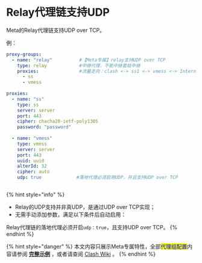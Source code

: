 # Relay代理链支持UDP

Meta的Relay代理链支持UDP over TCP。

例：

```yaml
proxy-groups:
  - name: "relay"          #【Meta专属】relay支持UDP over TCP
    type: relay            #中继代理，不能中继套娃中继
    proxies:               #流量走向：clash <-> ss1 <-> vmess <-> Internet
      - ss
      - vmess
      
proxies:
  - name: "ss"
    type: ss
    server: server
    port: 443
    cipher: chacha20-ietf-poly1305
    password: "password"
    
  - name: "vmess"
    type: vmess
    server: server
    port: 443
    uuid: uuid
    alterId: 32
    cipher: auto
    udp: true             #落地代理必须启用UDP，并且支持UDP over TCP
       
```

{% hint style="info" %}
* Relay的UDP支持并非真UDP，是通过UDP over TCP实现；
* 无需手动添加参数，满足以下条件后自动启用：

&#x20;      Relay代理链的落地代理必须开启`udp：true`，且支持UDP over TCP。
{% endhint %}



{% hint style="danger" %}
本文内容只展示Meta专属特性，全部<mark style="color:blue;">代理组配置</mark>内容请参阅 [**完整示例**](broken-reference) ，或者请查阅 [Clash Wiki](https://lancellc.gitbook.io/clash/clash-config-file/proxy-groups) 。
{% endhint %}
